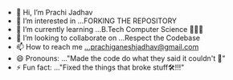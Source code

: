 - 👋 Hi, I’m Prachi Jadhav
- 👀 I’m interested in ...FORKING THE REPOSITORY
- 🌱 I’m currently learning ...B.Tech Computer Science 👩🏼‍💻
- 💞️ I’m looking to collaborate on ...Respect the Codebase
- 📫 How to reach me ...prachiganeshjadhav@gmail.com
- 😄 Pronouns: ..."Made the code do what they said it couldn't 🤫"
- ⚡ Fun fact: ..."Fixed the things that broke stuff🛠️!!!"

<!---
JadhavPrachiGanesh/JadhavPrachiGanesh is a ✨ special ✨ repository because its `README.md` (this file) appears on your GitHub profile.
You can click the Preview link to take a look at your changes.
--->
